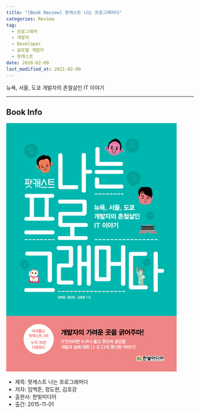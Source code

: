 ```yaml
---  
title: "[Book Review] 팟캐스트 나는 프로그래머다"  
categories: Review  
tag:
  - 프로그래머
  - 개발자
  - Developer
  - 글로벌 개발자
  - 팟캐스트
date: 2020-02-09
last_modified_at: 2021-02-09
---  
```


뉴욕, 서울, 도쿄 개발자의 촌철살인 IT 이야기

---

## Book Info

[![책](/assets/images/review/I-am-programmer.jpg)](http://www.kyobobook.co.kr/product/detailViewKor.laf?ejkGb=KOR&mallGb=KOR&barcode=9788968482281&orderClick=LAG&Kc=)

- 제목: 팟캐스트 나는 프로그래머다
- 저자: 임백준, 정도현, 김호강
- 출판사: 한빛미디어
- 출간: 2015-11-01